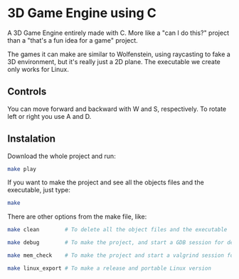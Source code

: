 # 3D Game Engine using C

A 3D Game Engine entirely made with C. More like a "can I do this?" project than a "that's a fun idea for a game" project.

The games it can make are similar to Wolfenstein, using raycasting to fake a 3D environment, but it's really just a 2D plane. The executable we create only works for Linux.

## Controls

You can move forward and backward with W and S, respectively. To rotate left or right you use A and D.

## Instalation

Download the whole project and run:

```bash
make play
```

If you want to make the project and see all the objects files and the executable, just type:

```bash
make
```

There are other options from the make file, like:

```bash
make clean        # To delete all the object files and the executable

make debug        # To make the project, and start a GDB session for debugging

make mem_check    # To make the project and start a valgrind session for memory leaks check

make linux_export # To make a release and portable Linux version
```